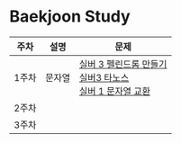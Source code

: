 # Baekjoon Study

|주차|설명|문제|
|---|---|---|
|1주차|문자열|[실버 3 펠린드롬 만들기](https://www.acmicpc.net/problem/1213) <br> [실버3 타노스](https://www.acmicpc.net/problem/20310) <br> [실버 1 문자열 교환](https://www.acmicpc.net/problem/1522)|
|2주차| | |
|3주차| | |
